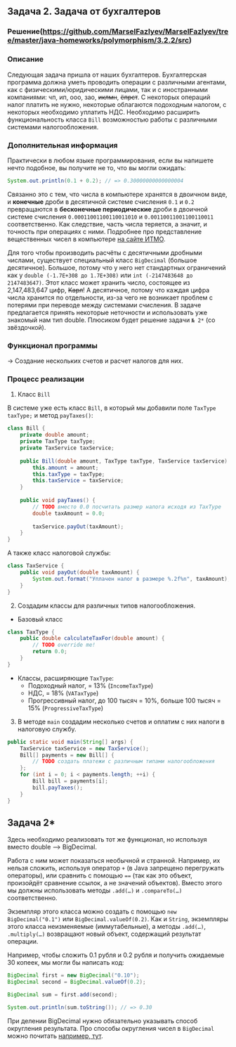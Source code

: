 ## Задача 2. Задача от бухгалтеров
### Решение(https://github.com/MarselFazlyev/MarselFazlyev/tree/master/java-homeworks/polymorphism/3.2.2/src)
### Описание
Следующая задача пришла от наших бухгалтеров.
Бухгалтерская программа должна уметь проводить операции c различными агентами, как c физическими/юридическими лицами, так и с иностранными компаниями: чп, ип, ооо, зао, ~~иклмн~~, ~~ёпрст~~.
С некоторых операций налог платить не нужно, некоторые облагаются подоходным налогом, с некоторых необходимо уплатить НДС.
Необходимо расширить функциональность класса `Bill` возможностью работы с различными системами налогообложения.

### Дополнительная информация
Практически в любом языке программирования, если вы напишете нечто подобное, вы получите не то, что вы могли ожидать: 
```java 
System.out.println(0.1 + 0.2); // => 0.30000000000000004
```
Связанно это с тем, что числа в компьютере хранятся в двоичном виде, и **конечные** дроби в десятичной системе счисления `0.1` и `0.2` превращаются в **бесконечные периодические** дроби в двоичной системе счисления `0.00011001100110011010` и `0.00110011001100110011` соответственно.
Как следствие, часть числа теряется, а значит, и точность при операциях с ними. 
Подробнее про представление вещественных чисел в компьютере [на сайте ИТМО](https://neerc.ifmo.ru/wiki/index.php?title=%D0%9F%D1%80%D0%B5%D0%B4%D1%81%D1%82%D0%B0%D0%B2%D0%BB%D0%B5%D0%BD%D0%B8%D0%B5_%D0%B2%D0%B5%D1%89%D0%B5%D1%81%D1%82%D0%B2%D0%B5%D0%BD%D0%BD%D1%8B%D1%85_%D1%87%D0%B8%D1%81%D0%B5%D0%BB).

Для того чтобы производить расчёты с десятичными дробными числами, существует специальный класс `BigDecimal` (большое десятичное). Большое, потому что у него нет стандартных ограничений как у `double (-1.7E+308 до 1.7E+308)` или `int (-2147483648 до 2147483647)`.
Этот класс может хранить число, состоящее из 2,147,483,647 цифр, ~~Карл~~! А десятичное, потому что каждая цифра числа хранится по отдельности, из-за чего не возникает проблем с потерями при переводе между системами счисления.
В задаче предлагается принять некоторые неточности и использовать уже знакомый нам тип double. Плюсиком будет решение задачи `№ 2*` (со звёздочкой).

### Функционал программы

→ Создание нескольких счетов и расчет налогов для них.

### Процесс реализации
1. Класс `Bill`

В системе уже есть класс `Bill`, в который мы добавили поле `TaxType taxType;` и метод `payTaxes()`:

```java
class Bill {
    private double amount;
    private TaxType taxType;
    private TaxService taxService;
    
    public Bill(double amount, TaxType taxType, TaxService taxService) {
        this.amount = amount;
        this.taxType = taxType;
        this.taxService = taxService;
    }
    
    public void payTaxes() {
        // TODO вместо 0.0 посчитать размер налога исходя из TaxType
        double taxAmount = 0.0;
        
        taxService.payOut(taxAmount);
    }
}
```

А также класс налоговой службы:
```java
class TaxService {
    public void payOut(double taxAmount) {
        System.out.format("Уплачен налог в размере %.2f%n", taxAmount);
    }
}
```

2. Создадим классы для различных типов налогообложения.
* Базовый класс
```java 
class TaxType {
    public double calculateTaxFor(double amount) {
        // TODO override me!
        return 0.0;
    }
}
```
* Классы, расширяющие `TaxType`:
     * Подоходный налог, = 13% (`IncomeTaxType`)
     * НДС, = 18% (`VATaxType`)
     * Прогрессивный налог, до 100 тысяч = 10%, больше 100 тысяч = 15% (`ProgressiveTaxType`)

3. В методе `main` создадим несколько счетов и оплатим с них налоги в налоговую службу.

```java
public static void main(String[] args) {
    TaxService taxService = new TaxService();
    Bill[] payments = new Bill[] {
        // TODO создать платежи с различным типами налогообложения
    };
    for (int i = 0; i < payments.length; ++i) {
        Bill bill = payments[i];
        bill.payTaxes();
    }
}
```

## Задача 2* 

Здесь необходимо реализовать тот же функционал, но используя вместо double –> BigDecimal.

Работа с ним может показаться необычной и странной. Например, их нельзя сложить, используя оператор `+` (в Java запрещено перегружать операторы), или сравнить с помощью `==` (так как это объект, произойдёт сравнение ссылок, а не значений объектов). Вместо этого мы должны использовать методы `.add(…)` и `.compareTo(…)` соответственно.

Экземпляр этого класса можно создать с помощью `new BigDecimal("0.1")` или `BigDecimal.valueOf(0.2)`.
Как и `String`, экземпляры этого класса неизменяемые (иммутабельные), а методы `.add(…)`, `.multiply(…)` возвращают новый объект, содержащий результат операции.

Например, чтобы сложить 0.1 рубля и 0.2 рубля и получить ожидаемые 30 копеек, мы могли бы написать код:

```java
BigDecimal first = new BigDecimal("0.10");
BigDecimal second = BigDecimal.valueOf(0.2);

BigDecimal sum = first.add(second);

System.out.println(sum.toString()); // => 0.30
```

При делении BigDecimal нужно обязательно указывать способ округления результата. Про способы округления чисел в `BigDecimal` можно почитать [например, тут](http://developer.alexanderklimov.ru/android/java/bigdecimal.php).
